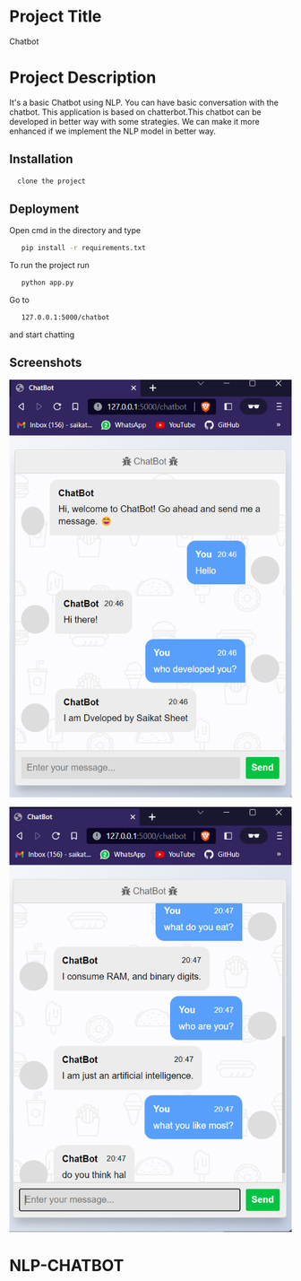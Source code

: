 
# Project Title

Chatbot

# Project Description

It's a basic Chatbot using NLP. You can have basic conversation with the chatbot. This application is based on chatterbot.This chatbot can be developed in better way with some strategies. We can make it more enhanced if we implement the NLP model in better way.










## Installation

```bash
  clone the project
```

    
## Deployment

Open cmd in the directory and type


```bash
   pip install -r requirements.txt
```
To run the project run

```bash
   python app.py
```
Go to

```bash
   127.0.0.1:5000/chatbot
```
and start chatting


## Screenshots

![App Screenshot](https://github.com/Saikat-SS24/NLP_Flask_AI_ChatBot/blob/main/chat1.png)

![App Screenshot](https://github.com/Saikat-SS24/NLP_Flask_AI_ChatBot/blob/main/chat2.png)

# NLP-CHATBOT
